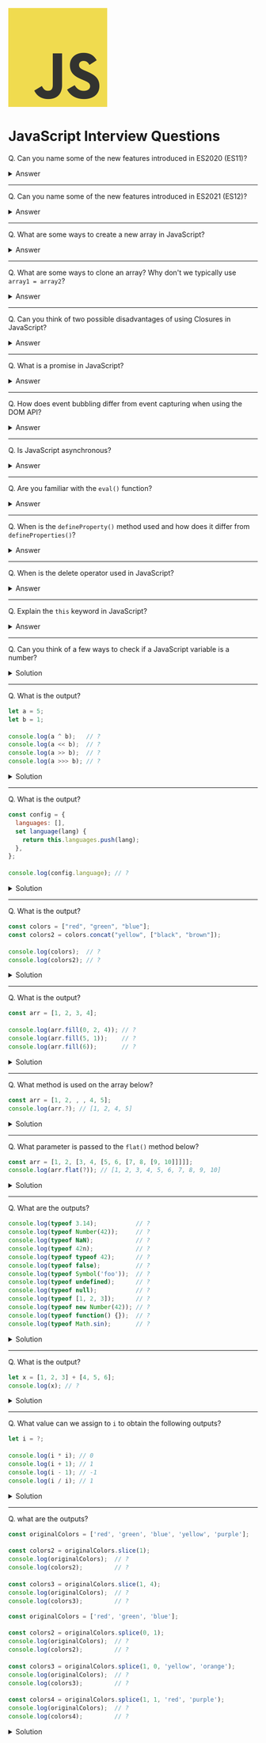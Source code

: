 ![JavaScript logo](images/logos/logo-js.png)

# JavaScript Interview Questions

Q. Can you name some of the new features introduced in ES2020 (ES11)?

<details><summary>Answer</summary>

**BigInt**  
A new numeric primitive that allows us to safely store and operate on large integers, even beyond the safe integer limit for Numbers.

**Dynamic importing**  
As the name implies, you can now import modules dynamically.

**Nullish Coalescing (`??`)**  
This operator will return a Right Hand Side operand when the Left Hand Side operand is either undefined or null.

```javascript
let student = {}
let name = student.name ?? 'John'
```

**Promise.allSettled**  
This method returns a promise when all promises are settled regardless of the result (fulfilled or rejected).

```javascript
Promise.allSettled([
  fetch("https://api.github.com/users/abc").then(data => data.json()),
  fetch("https://api.github.com/users/def").then(data => data.json())
])
  .then(result => console.log('All profile settled'));
```

**String.matchAll()**  
The `matchAll()` method returns an iterator of all results matching a string against a regular expression, including capturing groups.

```javascript
const text = "From 2019.01.29 to 2019.01.30";
const regexp = /(?<year>\d{4}).(?<month>\d{2}).(?<day>\d{2})/gu;
const results = Array.from(text.matchAll(regexp));

// results:
// [
//   [
//     '2019.01.29',
//     '2019',
//     '01',
//     '29',
//     index: 5,
//     input: 'From 2019.01.29 to 2019.01.30',
//     groups: { year: '2019', month: '01', day: '29' }
//   ],
//   [ (...) ]
// ]
```

**globalThis**  
The `globalThis` property always refers to the global object, no matter where you are executing your code.

**Module Namespace Exports**  
Before we could do this: `import * as utils from './utils.mjs';`  

Now, we can also do the same with exports: `export * as utils from './utils.mjs';`

**Optional chaining**  
Optional Chaining syntax allows you to access deeply nested objects without worrying about whether the property exists or not.

```js
const student = {
  name: 'Max',
  age: 20,
  address: {
    street: {
      number: 45,
      name: 'Oxford'
    }
  }
}

const streetNumber = student?.address?.street?.number;
```

</details>

---

Q. Can you name some of the new features introduced in ES2021 (ES12)?

<details><summary>Answer</summary>

**String.replaceAll()**  
```js
const str = "Backbencher sits at the Back";
const newStr = str.replaceAll("Back", "Front");
console.log(newStr); // "Frontbencher sits at the Front"
```

**Promise.any()**  
Promise.any() is settled as soon as any promises are fulfilled, or they are all rejected.

**Numeric separators**  
`const money = 1_000_000_000_000;`

**Logical Assignment Operator**  
```js
let x = 1;
let y = 2;
x &&= y;
console.log(x); // 2

// which is the same as:
if(x) {
  x = y;
}
```

**Private Methods**  
```js
class Person {

  // Private method
  #setType() {
    console.log("I am Private");
  }

  // Public method
  show() {
    this.#setType();
  }
}

const personObj = new Person();
personObj.show(); // "I am Private";
personObj.setType(); // TypeError: personObj.setType is not a function
```

**WeakRef**  
A WeakRef object contains a weak reference to an object. A weak reference to an object is a reference that does not prevent the object from being recovered by the garbage collector.

</details>

---

Q. What are some ways to create a new array in JavaScript?

<details><summary>Answer</summary>

We can use the Array constructor:

```javascript
const names = new Array();
const values = new Array(2);
const colors = new Array('red', 'blue', 'green');
```

We can also use an array literal notation

```javascript
const names = [];
const values = [1, 2];
const colors = ['red', 'blue', 'green'];
```

</details>

---

Q. What are some ways to clone an array? Why don't we typically use `array1 = array2`?

<details><summary>Answer</summary>

To copy a one-dimensional array, any of these methods would work:

```javascript
const newArray = originalArray.slice();
const newArray = [...originalArray];
const newArray = Array.from(originalArray);
```

If we use the equal sign, the second array will point to the same memory location as the original array, so any changes to the second array will be reflected in the original array and vice versa.

```javascript
const originalArray = [1, 2];
const newArray = originalArray;

originalArray.push(3);
console.log(newArray); // [1, 2, 3]

newArray.push(4);
console.log(originalArray); // [1, 2, 3, 4]
```

</details>

---

Q. Can you think of two possible disadvantages of using Closures in JavaScript?

<details><summary>Answer</summary>

As long as the closures are active, the memory can't be garbage collected. For instance, if we are using closure in ten places then unless all the ten processes complete, the memory will be held which can cause memory leaks. As a countermeasure, if there comes a point in our program where we are done using closures then we can set them to null.

Creating a function inside a function leads to duplicity in memory and can slow down the application. We need to be selective about using closures in our application and use them mainly when we need data privacy, otherwise we can use the module pattern to create new objects with shared methods.

</details>

---

Q. What is a promise in JavaScript?

<details><summary>Answer</summary>

The Promise object represents the eventual completion (or failure) of an asynchronous operation and its resulting value. A promise may be in one of three possible states: pending, fulfilled, or rejected.

</details>

---

Q. How does event bubbling differ from event capturing when using the DOM API?

<details><summary>Answer</summary>

Event bubbling and capturing are two ways of event propagation in the HTML DOM API, when an event occurs in an element inside another element, and both elements have registered a handle for that event.

With bubbling, the event is first captured and handled by the innermost element and then propagated to outer elements. With capturing, the event is first captured by the outermost element and propagated to the inner elements.

By default javascript is set the event propagation to bubble. If we want to use capture we have to set the third argument in `addEventListener(type, listener, useCapture)` function to true.

</details>

---

Q. Is JavaScript asynchronous?

<details><summary>Answer</summary>

JavaScript is synchronous and single-threaded with various callback mechanisms. It can seem as though it is asynchronous with the help from the browser engine and the event loop.

</details>

---

Q. Are you familiar with the `eval()` function?

<details><summary>Answer</summary>

It is a global function that evaluates JavaScript code represented as a string.

```js
console.log(eval('2 + 2')); // 4
```

Using the `eval()` function is generally considered a security risk. For example, invoking it can crash a system if we use `eval()` server-side and a mischievous user decides to use an infinite loop as their username. `window.Function()` is the safer recommended alternative.

</details>

---

Q. When is the `defineProperty()` method used and how does it differ from `defineProperties()`?

<details><summary>Answer</summary>

`Object.defineProperty(obj, prop, descriptor)`

With the `defineProperty` method, we can add new properties to an object, or modify existing ones. By default, properties added using the defineProperty method are not writable, enumerable, or configurable. But we can override this behavior using the writable, configurable and enumerable properties.

```js
const obj = {};
Object.defineProperty(obj, 'name', {
  value: 'John',
  configurable: true,
});
console.log(obj.name); // John
```

The JavaScript `Object.defineProperties()` method adds or modifies multiple properties on an object.

```js
let obj = {};
Object.defineProperties(obj, {
  property1: {
    value: true,
    writable: true,
  },
  property2: {
    value: 'Hello',
    writable: false,
  },
});

console.log(obj); // {property1: true, property2: "Hello"}
```

</details>

---

Q. When is the delete operator used in JavaScript?

<details><summary>Answer</summary>

The delete operator removes a given property from an object and will return true if successful. The delete operator is designed to be used on object properties. It has no effect on variables or functions.

```js
const Employee = {
  firstName: 'John',
  lastName: 'Doe'
};

console.log(Employee.firstName); // "John"

delete Employee.firstName;
console.log(Employee.firstName); // undefined
```

</details>

---

Q. Explain the `this` keyword in JavaScript?

<details><summary>Answer</summary>

The JavaScript `this` keyword refers to the object it belongs to. It has different values depending on where it is used:

- In a method, `this` refers to the owner object.
- In a function, `this` refers to the global object.
- In a function, in strict mode, `this` is undefined.
- In an event, `this` refers to the element that received the event.
- Methods like `call()`, and `apply()` can refer `this` to any object.

</details>

---

Q. Can you think of a few ways to check if a JavaScript variable is a number?

<details><summary>Solution</summary>

By using `isNaN()`. If `isNaN()` returns false, the value is a number:

```js
console.log(!isNaN('test'));  // false
console.log(!isNaN(1.2));     // true
console.log(!isNaN('1.2'));   // true (if input can be coerced into a number, it is a number)
```

By using `typeof`:

```js
console.log(typeof 123 === 'number');      // true
console.log(typeof 'hello' === 'number');  // false
```

By using the `Number.isInteger()` method (only works for integers):

```js
console.log(Number.isInteger(123));     // true
console.log(Number.isInteger(-123));    // true
console.log(Number.isInteger('123'));   // false
console.log(Number.isInteger('123.5')); // false (doesn't work for floats)
```

</details>

---

Q. What is the output?

```js
let a = 5;
let b = 1;

console.log(a ^ b);   // ?
console.log(a << b);  // ?
console.log(a >> b);  // ?
console.log(a >>> b); // ?
```

<details><summary>Solution</summary>

```js
let a = 5; // 101
let b = 1; // 001

console.log(a ^ b); // 4 
// XOR operation: 101 ^ 001 = 100 (bin) or 4 (dec)

console.log(a << b); // 10
// Left Shift: 101 << 1 = 1010 (bin) or 10 (dec)

console.log(a >> b); // 2
// Sign Propagating Right Shift: 101 >> 1 = 010 (bin) or 2 (dec)

console.log(a >>> b); // 2
// Zero Fill Right Shift: 101 >>> 1 = 010 (bin) or 2 (dec)
```

</details>

---

Q. What is the output?

```js
const config = {
  languages: [],
  set language(lang) {
    return this.languages.push(lang);
  },
};

console.log(config.language); // ?
```

<details><summary>Solution</summary>

```js
const config = {
  languages: [],
  set language(lang) {
    return this.languages.push(lang);
  },
};

console.log(config.language); // undefined

// The language method is a setter. Setters don't hold an actual value, their purpose is to modify properties. 
// When calling a setter method, undefined gets returned.
```

</details>

---

Q. What is the output?

```js
const colors = ["red", "green", "blue"];
const colors2 = colors.concat("yellow", ["black", "brown"]);

console.log(colors);  // ?
console.log(colors2); // ?
```

<details><summary>Solution</summary>

```js
const colors = ["red", "green", "blue"];
const colors2 = colors.concat("yellow", ["black", "brown"]);

console.log(colors);  // ["red", "green","blue"]
console.log(colors2); // ["red", "green", "blue", "yellow", "black", "brown"]

// Reminder:
// concat() does not change the original array.
// concat() flattens the resulting array.
```

</details>

---

Q. What is the output?

```js
const arr = [1, 2, 3, 4];

console.log(arr.fill(0, 2, 4)); // ?
console.log(arr.fill(5, 1));    // ?
console.log(arr.fill(6));       // ?
```

<details><summary>Solution</summary>

```js
const arr = [1, 2, 3, 4];

console.log(arr.fill(0, 2, 4)); // [1, 2, 0, 0]
console.log(arr.fill(5, 1));    // [1, 5, 5, 5]
console.log(arr.fill(6));       // [6, 6, 6, 6]
```

The array `fill()` method can take three parameters. A value to fill the array with. An optional start index (default is 0), and an optional end index (default is array's length).

```js
arr.fill(value, start(optional), end(optional))
```

`fill()` is a mutator method: it will change the original array and return it, not a copy of it.

</details>

---

Q. What method is used on the array below?

```js
const arr = [1, 2, , , 4, 5];
console.log(arr.?); // [1, 2, 4, 5]
```

<details><summary>Solution</summary>

```js
const arr = [1, 2, , , 4, 5];
console.log(arr.flat()); // [1, 2, 4, 5]
```

The `flat()` method can be used to remove empty slots in an array.

</details>

---

Q. What parameter is passed to the `flat()` method below?

```js
const arr = [1, 2, [3, 4, [5, 6, [7, 8, [9, 10]]]]];
console.log(arr.flat(?)); // [1, 2, 3, 4, 5, 6, 7, 8, 9, 10]
```

<details><summary>Solution</summary>

```js
const arr = [1, 2, [3, 4, [5, 6, [7, 8, [9, 10]]]]];
console.log(arr.flat(Infinity)); // [1, 2, 3, 4, 5, 6, 7, 8, 9, 10]
```

The `flat()` method can receive an optional depth level parameter specifying how deep a nested array structure should be flattened. `Infinity` will flatten all nested arrays.

In this particular example, `arr.flat(4)` would also be a correct answer.

</details>

---

Q. What are the outputs?

```js
console.log(typeof 3.14);           // ?
console.log(typeof Number(42));     // ?
console.log(typeof NaN);            // ?
console.log(typeof 42n);            // ?
console.log(typeof typeof 42);      // ?
console.log(typeof false);          // ?
console.log(typeof Symbol('foo'));  // ?
console.log(typeof undefined);      // ?
console.log(typeof null);           // ?
console.log(typeof [1, 2, 3]);      // ?
console.log(typeof new Number(42)); // ?
console.log(typeof function() {});  // ?
console.log(typeof Math.sin);       // ?
```

<details><summary>Solution</summary>

```js
console.log(typeof 3.14);           // 'number'
console.log(typeof Number(42));     // 'number'
console.log(typeof NaN);            // 'number'
console.log(typeof 42n);            // 'bigint'
console.log(typeof '3.14');         // 'string'
console.log(typeof typeof 42);      // 'string'
console.log(typeof false);          // 'boolean'
console.log(typeof Symbol('foo'));  // 'symbol'
console.log(typeof undefined);      // 'undefined'
console.log(typeof null);           // 'object'
console.log(typeof [1, 2, 3]);      // 'object'
console.log(typeof new Number(42)); // 'object'
console.log(typeof function() {});  // 'function'
console.log(typeof Math.sin);       // 'function'
```

Some observations:

- Currently there are 8 possible return values of the `typeof` operator: number, bigint, string, boolean, symbol, undefined, object, and function.
- While both functions and arrays are considered objects in JavaScripts, `typeof` an array returns object, whereas `typeof` a function returns function.
- `typeof undefined` is undefined, whereas `typeof null` is object. This is a popular interview questions and is often followed up by asking how we can check if something is specifically null since using `typeof` does not seem to help.
- `typeof NaN` is number. So how can we check if a user input is NaN or not? Thankfully JavaScript has a built-in `isNan()` method.

</details>

---

Q. What is the output?

```js
let x = [1, 2, 3] + [4, 5, 6];
console.log(x); // ?
```

<details><summary>Solution</summary>

```js
let x = [1, 2, 3] + [4, 5, 6];
console.log(x); // '1,2,34,5,6'
```

Note that `x` is a string not an array.

</details>

---

Q. What value can we assign to `i` to obtain the following outputs?

```js
let i = ?;

console.log(i * i); // 0
console.log(i + 1); // 1
console.log(i - 1); // -1
console.log(i / i); // 1
```

<details><summary>Solution</summary>

```js
let i = Number.MIN_VALUE;

console.log(i * i); // 0
console.log(i + 1); // 1
console.log(i - 1); // -1
console.log(i / i); // 1
```

The `Number.MIN_VALUE` property represents the smallest positive numeric value representable in JavaScript. You can think of it as the closest possible value to 0 (but not 0).

</details>

---

Q. what are the outputs?

```js
const originalColors = ['red', 'green', 'blue', 'yellow', 'purple'];

const colors2 = originalColors.slice(1);
console.log(originalColors);  // ?
console.log(colors2);         // ?

const colors3 = originalColors.slice(1, 4);
console.log(originalColors);  // ?
console.log(colors3);         // ?
```

```js
const originalColors = ['red', 'green', 'blue'];

const colors2 = originalColors.splice(0, 1);
console.log(originalColors);  // ?
console.log(colors2);         // ?

const colors3 = originalColors.splice(1, 0, 'yellow', 'orange');
console.log(originalColors);  // ?
console.log(colors3);         // ?

const colors4 = originalColors.splice(1, 1, 'red', 'purple');
console.log(originalColors);  // ?
console.log(colors4);         // ?
```

<details><summary>Solution</summary>

```js
const originalColors = ['red', 'green', 'blue', 'yellow', 'purple'];

const colors2 = originalColors.slice(1);
console.log(originalColors); // ['red', 'green', 'blue', 'yellow', 'purple']
console.log(colors2); // ['green', 'blue', 'yellow', 'purple']

const colors3 = originalColors.slice(1, 4);
console.log(originalColors); // ['red', 'green', 'blue', 'yellow', 'purple']
console.log(colors3); // ['green', 'blue', 'yellow']
```

```js
const originalColors = ['red', 'green', 'blue'];

const colors2 = originalColors.splice(0, 1);
console.log(originalColors); // ['green', 'blue']
console.log(colors2); // ['red']

const colors3 = originalColors.splice(1, 0, 'yellow', 'orange');
console.log(originalColors); // ['green', 'yellow', 'orange', 'blue']
console.log(colors3); // []

const colors4 = originalColors.splice(1, 1, 'red', 'purple');
console.log(originalColors); // ['green', 'red', 'purple', 'orange', 'blue']
console.log(colors4); // ['yellow']
```
Some observations:

- The `splice()` method changes (mutates) the original array, `slice()` does not.
- The `splice()` method returns the removed items in an array. The `slice()` method returns the selected element(s) in an array, as a new array object.
- The `splice()` method can take `n` number of arguments: index, optional number of items to be removed, and optional item(s) to be added to the array. The `slice()` method can take up to `2` arguments: the starting index and an optional end index.
